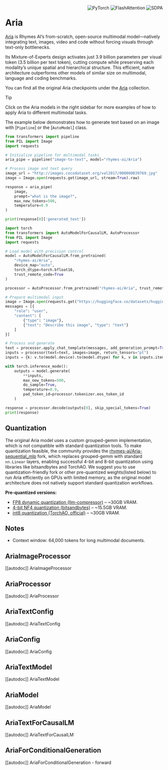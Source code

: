 <!--Copyright 2024 The HuggingFace Team. All rights reserved.

Licensed under the Apache License, Version 2.0 (the "License"); you may not use this file except in compliance with
the License. You may obtain a copy of the License at

http://www.apache.org/licenses/LICENSE-2.0

Unless required by applicable law or agreed to in writing, software distributed under the License is distributed on
an "AS IS" BASIS, WITHOUT WARRANTIES OR CONDITIONS OF ANY KIND, either express or implied. See the License for the
specific language governing permissions and limitations under the License.

⚠️ Note that this file is in Markdown but contain specific syntax for our doc-builder (similar to MDX) that may not be
rendered properly in your Markdown viewer.

-->

<div style="float: right;">
    <div class="flex flex-wrap space-x-1">
        <img alt="PyTorch" src="https://img.shields.io/badge/PyTorch-DE3412?style=flat&logo=pytorch&logoColor=white">
        <img alt="FlashAttention" src="https://img.shields.io/badge/%E2%9A%A1%EF%B8%8E%20FlashAttention-eae0c8?style=flat">
        <img alt="SDPA" src="https://img.shields.io/badge/SDPA-DE3412?style=flat&logo=pytorch&logoColor=white">
    </div>
</div>

# Aria

[Aria](https://huggingface.co/papers/2410.05993) is Rhymes AI’s from-scratch, open-source multimodal model—natively integrating text, images, video and code without forcing visuals through text-only bottlenecks.

Its Mixture-of-Experts design activates just 3.9 billion parameters per visual token (3.5 billion per text token), cutting compute while preserving each modality’s unique spatial and hierarchical structure. This efficient, native architecture outperforms other models of similar size on multimodal, language and coding benchmarks.

You can find all the original Aria checkpoints under the [Aria](https://huggingface.co/rhymes-ai/Aria) collection.

> [!TIP]
> Click on the Aria models in the right sidebar for more examples of how to apply Aria to different multimodal tasks.

The example below demonstrates how to generate text based on an image with [`Pipeline`] or the [`AutoModel`] class.

<hfoptions id="usage">
<hfoption id="Pipeline">

```python
from transformers import pipeline
from PIL import Image
import requests

# Initialize pipeline for multimodal tasks
aria_pipe = pipeline("image-to-text", model="rhymes-ai/Aria")

# Process image and text query
image_url = "http://images.cocodataset.org/val2017/000000039769.jpg"
image = Image.open(requests.get(image_url, stream=True).raw)

response = aria_pipe(
    image,
    prompt="what is the image?",
    max_new_tokens=500,
    temperature=0.9
)

print(response[0]['generated_text'])
```

</hfoption>
<hfoption id="AutoModel">

```python
import torch
from transformers import AutoModelForCausalLM, AutoProcessor
from PIL import Image
import requests

# Load model with precision control
model = AutoModelForCausalLM.from_pretrained(
    "rhymes-ai/Aria",
    device_map="auto",
    torch_dtype=torch.bfloat16,
    trust_remote_code=True
)

processor = AutoProcessor.from_pretrained("rhymes-ai/Aria", trust_remote_code=True)

# Prepare multimodal input
image = Image.open(requests.get("https://huggingface.co/datasets/huggingface/documentation-images/resolve/main/diffusers/cat.png", stream=True).raw)
messages = [{
    "role": "user",
    "content": [
        {"type": "image"},
        {"text": "Describe this image", "type": "text"}
    ]
}]

# Process and generate
text = processor.apply_chat_template(messages, add_generation_prompt=True)
inputs = processor(text=text, images=image, return_tensors="pt")
inputs = {k: v.to(model.device).to(model.dtype) for k, v in inputs.items()}

with torch.inference_mode():
    outputs = model.generate(
        **inputs,
        max_new_tokens=500,
        do_sample=True,
        temperature=0.9,
        pad_token_id=processor.tokenizer.eos_token_id
    )

response = processor.decode(outputs[0], skip_special_tokens=True)
print(response)
```

</hfoption>
</hfoptions>

## Quantization

The original Aria model uses a custom grouped-gemm implementation, which is not compatible with standard quantization tools. To make quantization feasible, the community provides the [rhymes-ai/Aria-sequential_mlp](https://huggingface.co/rhymes-ai/Aria-sequential_mlp) fork, which replaces grouped-gemm with standard `nn.Linear` layers, enabling successful 4-bit and 8-bit quantization using libraries like bitsandbytes and TorchAO. We suggest you to use quantization-friendly fork or other pre-quantized weights(listed below) to run Aria efficiently on GPUs with limited memory, as the original model architecture does not natively support standard quantization workflows.

**Pre-quantized versions:**

- [FP8 dynamic quantization (llm-compressor)](https://huggingface.co/leon-se/Aria-sequential_mlp-FP8-dynamic) – ~30GB VRAM.
- [4-bit NF4 quantization (bitsandbytes)](https://huggingface.co/leon-se/Aria-sequential_mlp-bnb_nf4) – ~15.5GB VRAM.
- [int8 quantization (TorchAO, official)](https://huggingface.co/rhymes-ai/Aria-torchao-int8wo) – ~30GB VRAM.

## Notes

- Context window: 64,000 tokens for long multimodal documents.


## AriaImageProcessor

[[autodoc]] AriaImageProcessor

## AriaProcessor

[[autodoc]] AriaProcessor

## AriaTextConfig

[[autodoc]] AriaTextConfig

## AriaConfig

[[autodoc]] AriaConfig

## AriaTextModel

[[autodoc]] AriaTextModel

## AriaModel

[[autodoc]] AriaModel

## AriaTextForCausalLM

[[autodoc]] AriaTextForCausalLM

## AriaForConditionalGeneration

[[autodoc]] AriaForConditionalGeneration
    - forward

